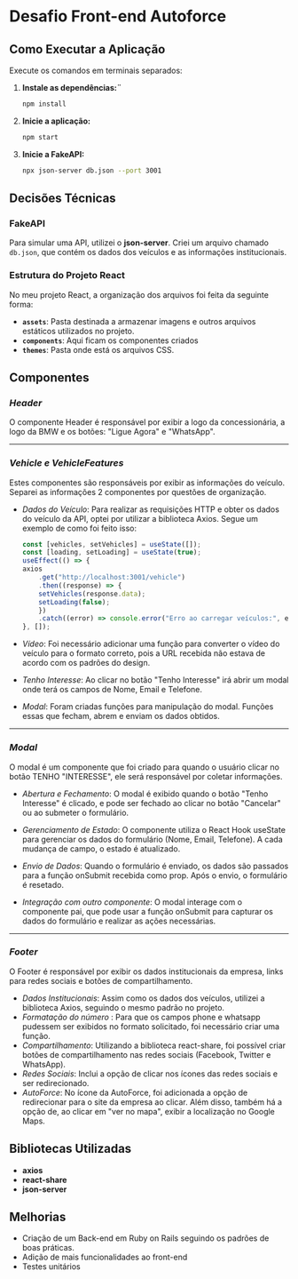 # Desafio Front-end Autoforce

## Como Executar a Aplicação

Execute os comandos em terminais separados:

1. **Instale as dependências:¨**
    ```bash
    npm install
    ```

2. **Inicie a aplicação:**

    ```bash
    npm start
    ```

3. **Inicie a FakeAPI:**

    ```bash
    npx json-server db.json --port 3001
    ```

## Decisões Técnicas

### FakeAPI

Para simular uma API, utilizei o **json-server**. Criei um arquivo chamado `db.json`, que contém os dados dos veículos e as informações institucionais.

### Estrutura do Projeto React

No meu projeto React, a organização dos arquivos foi feita da seguinte forma:

- **`assets`**: Pasta destinada a armazenar imagens e outros arquivos estáticos utilizados no projeto.
- **`components`**: Aqui ficam os componentes criados
- **`themes`**: Pasta onde está os arquivos CSS.


## Componentes

### *Header*

O componente Header é responsável por exibir a logo da concessionária, a logo da BMW e os botões: "Ligue Agora" e "WhatsApp".

---
### *Vehicle e VehicleFeatures*
Estes componentes são responsáveis por exibir as informações do veículo. Separei as informações 2 componentes por questões de organização.

- *Dados do Veículo*: Para realizar as requisições HTTP e obter os dados do veículo da API, optei por utilizar a biblioteca Axios. Segue um exemplo de como foi feito isso:
    ```javascript
    const [vehicles, setVehicles] = useState([]);
    const [loading, setLoading] = useState(true);
    useEffect(() => {
    axios
        .get("http://localhost:3001/vehicle")
        .then((response) => {
        setVehicles(response.data);
        setLoading(false);
        })
        .catch((error) => console.error("Erro ao carregar veículos:", error));
    }, []);
    ```
- *Vídeo*: Foi necessário adicionar uma função para converter o vídeo do veículo para o formato correto, pois a URL recebida não estava de acordo com os padrões do design.

- *Tenho Interesse*: Ao clicar no botão "Tenho Interesse" irá abrir um modal onde terá os campos de Nome, Email e Telefone.

- *Modal*: Foram criadas funções para manipulação do modal. Funções essas que fecham, abrem e enviam os dados obtidos.

---

### *Modal*
O modal é um componente que foi criado para quando o usuário clicar no botão TENHO "INTERESSE", ele será responsável por coletar informações.

- *Abertura e Fechamento*: O modal é exibido quando o botão "Tenho Interesse" é clicado, e pode ser fechado ao clicar no botão "Cancelar" ou ao submeter o formulário.
  
- *Gerenciamento de Estado*: O componente utiliza o React Hook useState para gerenciar os dados do formulário (Nome, Email, Telefone). A cada mudança de campo, o estado é atualizado.

- *Envio de Dados*: Quando o formulário é enviado, os dados são passados para a função onSubmit recebida como prop. Após o envio, o formulário é resetado.

- *Integração com outro componente*: O modal interage com o componente pai, que pode usar a função onSubmit para capturar os dados do formulário e realizar as ações necessárias.

---

### *Footer*
O Footer é responsável por exibir os dados institucionais da empresa, links para redes sociais e botões de compartilhamento.

- *Dados Institucionais*: Assim como os dados dos veículos, utilizei a biblioteca Axios, seguindo o mesmo padrão no projeto.
-  *Formatação do número* : Para que os campos phone e whatsapp pudessem ser exibidos no formato solicitado, foi necessário criar uma função.
- *Compartilhamento*: Utilizando a biblioteca react-share, foi possível criar botões de compartilhamento nas redes sociais (Facebook, Twitter e WhatsApp). 
- *Redes Sociais*: Inclui a opção de clicar nos ícones das redes sociais e ser redirecionado.
- *AutoForce*: No ícone da AutoForce, foi adicionada a opção de redirecionar para o site da empresa ao clicar. Além disso, também há a opção de, ao clicar em "ver no mapa", exibir a localização no Google Maps.

## Bibliotecas Utilizadas

- **axios**
- **react-share**
- **json-server**



## Melhorias
- Criação de um Back-end em Ruby on Rails seguindo os padrões de boas práticas.
- Adição de mais funcionalidades ao front-end
- Testes unitários